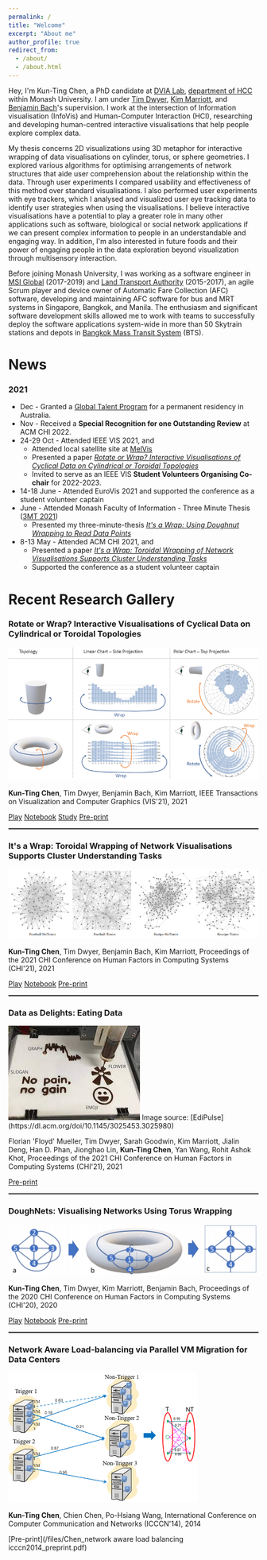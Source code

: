 ```yaml
---
permalink: /
title: "Welcome"
excerpt: "About me"
author_profile: true
redirect_from: 
  - /about/
  - /about.html
---
```


Hey, I'm Kun-Ting Chen, a PhD candidate at [DVIA Lab](https://ialab.it.monash.edu/), [department of HCC](https://www.monash.edu/it/hcc) within Monash University. I am under [Tim Dwyer](https://ialab.it.monash.edu/~dwyer/), [Kim Marriott](https://research.monash.edu/en/persons/kimbal-marriott), and [Benjamin Bach](https://www.designinformatics.org/person/benjaminbach/)'s supervision. I work at the intersection of Information visualisation (InfoVis) and Human-Computer Interaction (HCI), researching and developing human-centred interactive visualisations that help people explore complex data. 

My thesis concerns 2D visualizations using 3D metaphor for interactive wrapping of data visualisations on cylinder, torus, or sphere geometries. I explored various algorithms for optimising arrangements of network structures that aide user comprehension about the relationship within the data. Through user experiments I compared usability and effectiveness of this method over standard visualisations. I also performed user experiments with eye trackers, which I analysed and visualized user eye tracking data to identify user strategies when using the visualisations. I believe interactive visualisations have a potential to play a greater role in many other applications such as software, biological or social network applications if we can present complex information to people in an understandable and engaging way. In addition, I'm also interested in future foods and their power of engaging people in the data exploration beyond visualization through multisensory interaction.

Before joining Monash University, I was working as a software engineer in [MSI Global](https://msi-global.com.sg/) (2017-2019) and [Land Transport Authority](https://www.lta.gov.sg/content/ltagov/en.html) (2015-2017), an agile Scrum player and device owner of Automatic Fare Collection (AFC) software, developing and maintaining AFC software for bus and MRT systems in Singapore, Bangkok, and Manila. The enthusiasm and significant software development skills allowed me to work with teams to successfully deploy the software applications system-wide in more than 50 Skytrain stations and depots in [Bangkok Mass Transit System](https://www.bts.co.th/eng/) (BTS).

News
======
### 2021
  * Dec - Granted a [Global Talent Program](https://immi.homeaffairs.gov.au/visas/getting-a-visa/visa-listing/global-talent-visa-858) for a permanent residency in Australia.
  * Nov - Received a **Special Recognition for one Outstanding Review** at ACM CHI 2022.      
  * 24-29 Oct - Attended IEEE VIS 2021, and
      * Attended local satellite site at [MelVis](https://docs.google.com/document/d/e/2PACX-1vTJAGjKxA1GNb7bzanq3G1mALT9v2nr-rRHBkwl4AkmYtmEUHwBnsHySO-pHn-dWUnMogz6UZk2IykN/pub)
      * Presented a paper <em>[Rotate or Wrap? Interactive Visualisations of Cyclical Data on Cylindrical or Toroidal Topologies](https://www.youtube.com/watch?v=Z-a4SPdw-5Q&feature=youtu.be)</em>
      * Invited to serve as an IEEE VIS **Student Volunteers Organising Co-chair** for 2022-2023.
  * 14-18 June - Attended EuroVis 2021 and supported the conference as a student volunteer captain
  * June - Attended Monash Faculty of Information - Three Minute Thesis ([3MT 2021](https://www.monash.edu/3mt))
      * Presented my three-minute-thesis <em>[It's a Wrap: Using Doughnut Wrapping to Read Data Points](https://www.youtube.com/watch?v=eDZiPbGpNMY)</em> 
  * 8-13 May - Attended ACM CHI 2021, and
      * Presented a paper <em>[It's a Wrap: Toroidal Wrapping of Network Visualisations Supports Cluster Understanding Tasks](https://www.youtube.com/watch?v=5oQPyIc1eF8&feature=youtu.be)</em>
      * Supported the conference as a student volunteer captain
  


Recent Research Gallery
======
### Rotate or Wrap? Interactive Visualisations of Cyclical Data on Cylindrical or Toroidal Topologies 
[![IMAGE ALT TEXT](/images/rotateorwrap.png)](https://www.youtube.com/watch?v=Z-a4SPdw-5Q&feature=youtu.be "Rotate or Wrap?")

<strong>Kun-Ting Chen</strong>, Tim Dwyer, Benjamin Bach, Kim Marriott, IEEE Transactions on Visualization and Computer Graphics (VIS'21), 2021

[Play](https://ialab.it.monash.edu/~kche0088/WrappingChart/)
[Notebook](https://observablehq.com/@kun-ting/rotate-or-wrap/2)
[Study](https://study-dvialib.infotech.monash.edu/static/index.html)
[Pre-print](http://ialab.it.monash.edu/~kche0088/papers/Chen_Rotate_Or_Wrap_VIS2021.pdf)

<hr style="border:0.5px solid gray"> 

### It's a Wrap: Toroidal Wrapping of Network Visualisations Supports Cluster Understanding Tasks
[![IMAGE ALT TEXT](/images/itsawrap.png)](https://www.youtube.com/watch?v=5oQPyIc1eF8&feature=youtu.be "It's a Wrap")

<strong>Kun-Ting Chen</strong>, Tim Dwyer, Benjamin Bach, Kim Marriott, Proceedings of the 2021 CHI Conference on Human Factors in Computing Systems (CHI'21), 2021

[Play](https://ialab.it.monash.edu/~kche0088/its-a-wrap/index.html)
[Notebook](https://observablehq.com/@kun-ting/its-a-wrap)
[Pre-print](https://ialab.it.monash.edu/~kche0088/papers/chen_Its_a_Wrap_CHI2021.pdf)

<hr style="border:0.5px solid gray">

### Data as Delights: Eating Data
<img src='/images/dataasdelights.jfif'>
Image source: [EdiPulse](https://dl.acm.org/doi/10.1145/3025453.3025980)

Florian 'Floyd' Mueller, Tim Dwyer, Sarah Goodwin, Kim Marriott, Jialin Deng, Han D. Phan, Jionghao Lin, <strong>Kun-Ting Chen</strong>, Yan Wang, Rohit Ashok Khot, Proceedings of the 2021 CHI Conference on Human Factors in Computing Systems (CHI'21), 2021

[Pre-print](https://exertiongameslab.org/wp-content/uploads/2021/03/data_as_delight_chi2021.pdf)

<hr style="border:0.5px solid gray"> 

### DoughNets: Visualising Networks Using Torus Wrapping
[![IMAGE ALT TEXT](/images/DoughNets.png)](https://www.youtube.com/watch?v=u_aDgSMUz6k "DoughNets")

<strong>Kun-Ting Chen</strong>, Tim Dwyer, Kim Marriott, Benjamin Bach, Proceedings of the 2020 CHI Conference on Human Factors in Computing Systems (CHI'20), 2020

[Play](https://ialab.it.monash.edu/~kche0088/WebCola/examples/torusgraphexample.html)
[Notebook](https://observablehq.com/@kun-ting/simple-graph-embedding-on-doughnets)
[Pre-print](https://ialab.it.monash.edu/~kche0088/papers/chen2020doughnets.pdf)

<hr style="border:0.5px solid gray"> 

### Network Aware Load-balancing via Parallel VM Migration for Data Centers
<img src='/images/Network_Aware_Load_Balancing.png'>

<strong>Kun-Ting Chen</strong>, Chien Chen, Po-Hsiang Wang, International Conference on Computer Communication and Networks (ICCCN'14), 2014

[Pre-print](/files/Chen_network aware load balancing icccn2014_preprint.pdf)

